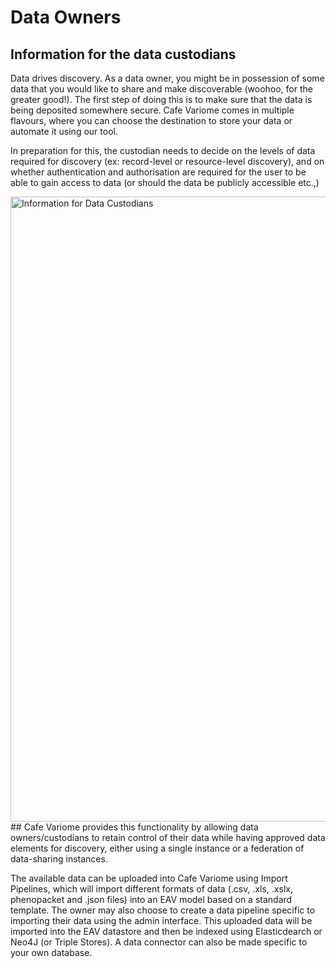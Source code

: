# Data Owners

## Information for the data custodians

Data drives discovery. As a data owner, you might be in possession of some data that you would like to share and make discoverable (woohoo, for the greater good!). The first step of doing this is to make sure that the data is being deposited somewhere secure. Cafe Variome comes in multiple flavours, where you can choose the destination to store your data or automate it using our tool.

In preparation for this, the custodian needs to decide on the levels of data required for discovery (ex: record-level or resource-level discovery), and on whether authentication and authorisation are required for the user to be able to gain access to data (or should the data be publicly accessible etc.,)

<img alt="Information for Data Custodians" height="1000" src="inforamation for data custodians.png" title="Information for Data Custodians" width="1000"/>
## Cafe Variome provides this functionality by allowing data owners/custodians to retain control of their data while having approved data elements for discovery, either using a single instance or a federation of data-sharing instances. 

The available data can be uploaded into Cafe Variome using Import Pipelines, which will import different formats of data (.csv, .xls, .xslx, phenopacket and .json files) into an EAV model based on a standard template. The owner may also choose to create a data pipeline specific to importing their data using the admin interface. This uploaded data will be imported into the EAV datastore and then be indexed using Elasticdearch or Neo4J (or Triple Stores). A data connector can also be made specific to your own database. 